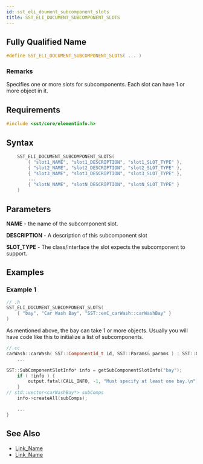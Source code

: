 ```yaml
---
id: sst_eli_doument_subcomponent_slots
title: SST_ELI_DOCUMENT_SUBCOMPONENT_SLOTS
---
```

## Fully Qualified Name
```cpp
#define SST_ELI_DOCUMENT_SUBCOMPONENT_SLOTS( ... )
```

### Remarks

Specifies one or more slots for subcomponents. Each slot can have 1 or more object in it.

## Requirements

```cpp
#include <sst/core/elementinfo.h>

```

## Syntax

```cpp
	SST_ELI_DOCUMENT_SUBCOMPONENT_SLOTS(
		{ "slot1_NAME", "slot1_DESCRIPTION", "slot1_SLOT_TYPE" },
        { "slot2_NAME", "slot2_DESCRIPTION", "slot2_SLOT_TYPE" },
        { "slot3_NAME", "slot3_DESCRIPTION", "slot3_SLOT_TYPE" },
        ...
        { "slotN_NAME", "slotN_DESCRIPTION", "slotN_SLOT_TYPE" }
	)
```

## Parameters

**NAME** - the name of the subcomponent slot.

**DESCRIPTION** - A description of this subcomponent slot

**SLOT_TYPE** - The class/interface the slot expects the subcomponent to support. 

## Examples

### Example 1
```cpp
// .h
SST_ELI_DOCUMENT_SUBCOMPONENT_SLOTS(
    { "bay", "Car Wash Bay", "SST::exC_carWash::carWashBay" }
)
```

As mentioned above, the bay can take 1 or more objects. Usually you will have code like this to initialize a list of subcomponents.
```cpp
//.cc
carWash::carWash( SST::ComponentId_t id, SST::Params& params ) : SST::Component(id) {
    ...

SST::SubComponentSlotInfo* info = getSubComponentSlotInfo("bay");
	if ( !info ) {
		output.fatal(CALL_INFO, -1, "Must specify at least one bay.\n");
	}
// std::vector<carWashBay*> subComps
    info->createAll(subComps);

    ...
}

```

## See Also

- [Link_Name](TBA)
- [Link_Name](TBA)
